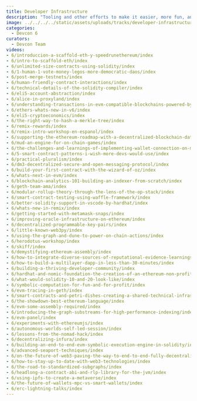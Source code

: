 ```yaml
---
title: Developer Infrastructure
description: "Tooling and other efforts to make it easier, more fun, and more appealing to build on Ethereum. Languages, libraries, frameworks, dev tooling, best practices, etc."
image: ../../../../static/assets/uploads/tracks/developer-infrastructure.png
categories:
  - Devcon 6
curators:
  - Devcon Team
videos: 
- 6/introduccion-a-scaffold-eth-y-speedrunethereum/index
- 6/intro-to-scaffold-eth/index
- 6/unlimited-size-contracts-using-solidity/index
- 6/1-human-1-vote-money-legos-more-democratic-daos/index
- 6/post-merge-testnets/index
- 6/human-friendly-contract-interactions/index
- 6/technical-details-of-the-solidity-compiler/index
- 6/eli5-account-abstraction/index
- 6/alice-in-proxyland/index
- 6/understanding-transactions-in-evm-compatible-blockchains-powered-by-opensource/index
- 6/ethers-whats-new-in-v6/index
- 6/eli5-cryptoeconomics/index
- 6/the-right-way-to-hash-a-merkle-tree/index
- 6/remix-rewards/index
- 6/remix-intro-workshop-en-espanol/index
- 6/supporting-the-ethereum-roadmap-with-a-decentralized-blockchain-data-supply-chain/index
- 6/mud-an-engine-for-on-chain-games/index
- 6/the-challenges-and-learnings-of-implementing-wallet-connection-on-mobile/index
- 6/5-smart-contract-patterns-i-wish-more-devs-would-use/index
- 6/practical-pluralism/index
- 6/dm3-decentralized-secure-and-open-messaging-protocol/index
- 6/build-your-first-contract-with-the-wizard-of-oz/index
- 6/whats-next-in-evm/index
- 6/blockchain-analytics-101-building-an-indexer-from-scratch/index
- 6/geth-team-ama/index
- 6/modular-rollup-theory-through-the-lens-of-the-op-stack/index
- 6/smart-contract-testing-using-waffle-framework/index
- 6/better-solidity-support-in-vscode-by-hardhat/index
- 6/whats-new-in-remix/index
- 6/getting-started-with-metamask-snaps/index
- 6/improving-oracle-infrastructure-on-ethereum/index
- 6/decentralized-programmable-key-pairs/index
- 6/little-known-web3py/index
- 6/using-the-graph-and-dune-to-power-on-chain-actions/index
- 6/herodotus-workshop/index
- 6/skiff/index
- 6/demystifying-ethereum-assembly/index
- 6/how-to-integrate-diverse-sources-of-reputational-evidence-learnings-from-the-lens-protocol-reputation-system/index
- 6/how-to-build-a-multilayer-dapp-in-less-than-30-minutes/index
- 6/building-a-thriving-developer-community/index
- 6/hardhat-and-nomic-foundation-the-creation-of-an-ethereum-non-profit/index
- 6/what-would-solidity-10-and-20-look-like/index
- 6/symbolic-computation-for-fun-and-for-profit/index
- 6/evm-tracing-in-geth/index
- 6/smart-contracts-and-petri-dishes-creating-a-shared-technical-infrastructure-roadmap-for-descentralised-science-desci-on-ethereum/index
- 6/the-showdown-best-ethereum-language/index
- 6/evm-some-assembly-required/index
- 6/introducing-the-graph-substreams-for-high-performance-indexing/index
- 6/evm-panel/index
- 6/experiments-with-ethereumjs/index
- 6/autonomous-worlds-self-led-session/index
- 6/lessons-from-the-nomad-hack/index
- 6/decentralizing-infura/index
- 6/building-an-end-to-end-evm-symbolic-execution-engine-in-solidity/index
- 6/advanced-seaport-techniques/index
- 6/on-the-future-of-web3-paving-the-way-to-end-to-end-fully-decentralized-web/index
- 6/how-to-stay-up-to-date-with-web3-technologies/index
- 6/the-road-to-standardized-subgraphs/index
- 6/headlong-a-contract-abi-and-rlp-library-for-the-jvm/index
- 6/using-ipfs-to-create-a-metaverse/index
- 6/the-future-of-wallets-mpc-vs-smart-wallets/index
- 6/erc-lightning-talks/index
---
```

